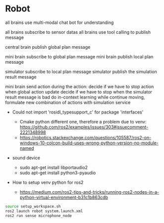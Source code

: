 # Robot

all brains use multi-modal chat bot for understanding

all brains subscribe to sensor datas
all brains use tool calling to publish message

central brain publish global plan message

mini brain subscribe to global plan message
mini brain publish local plan message

simulator subscribe to local plan message
simulator publish the simulation result message

mini brain send action
during the action:
    decide if we have to stop action when global action update 
    decide if we have to stop when the simulator result message is bad
        do in-context learning while continue moving, formulate new combination of actions with simulation service

- Could not import 'rosidl_typesupport_c' for package 'interfaces'
  - Cmake python different one, therefore a problem due to venv: https://github.com/ros2/examples/issues/303#issuecomment-2221348998
  - https://robotics.stackexchange.com/questions/105587/ros2-on-windows-10-colcon-build-uses-wrong-python-version-no-module-named

- sound device
  - sudo apt-get install libportaudio2
  - sudo apt-get install python3-pyaudio 

- How to setup venv python for ros2
  - https://medium.com/ros2-tips-and-tricks/running-ros2-nodes-in-a-python-virtual-environment-b31c1b863cdb


```bash
source setup_workspace.sh 
ros2 launch robot system.launch.xml
ros2 run sense microphone_node
```


